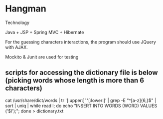 Hangman
========================

Technology

Java + JSP + Spring MVC + Hibernate 

For the guessing characters interactions, the program should use JQuery with AJAX.

Mockito & Junit are used for testing

scripts for accessing the dictionary file is below (picking words whose length is more than 6 characters)
---------------------------------------------------

cat /usr/share/dict/words | tr '[:upper:]’ '[:lower:]’ | grep -E "^[a-z]{6,}$" | sort | uniq | while read l; do echo "INSERT INTO WORDS (WORD) VALUES ('$l');"; done > dictionary.txt


